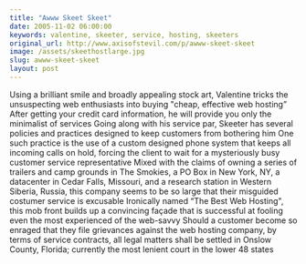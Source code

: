 ```yaml
---
title: "Awww Skeet Skeet"
date: 2005-11-02 06:00:00
keywords: valentine, skeeter, service, hosting, skeeters
original_url: http://www.axisofstevil.com/p/awww-skeet-skeet
image: /assets/skeethostlarge.jpg
slug: awww-skeet-skeet
layout: post
---
```


Using a brilliant smile and broadly appealing stock art, Valentine tricks the unsuspecting web enthusiasts into buying &quot;cheap, effective web hosting” After getting your credit card information, he will provide you only the minimalist of services Going along with his service par, Skeeter has several policies and practices designed to keep customers from bothering him One such practice is the use of a custom designed phone system that keeps all incoming calls on hold, forcing the client to wait for a mysteriously busy customer service representative Mixed with the claims of owning a series of trailers and camp grounds in The Smokies, a PO Box in New York, NY, a datacenter in Cedar Falls, Missouri, and a research station in Western Siberia, Russia, this company seems to be so large that their misguided costumer service is excusable Ironically named “The Best Web Hosting&quot;, this mob front builds up a convincing façade that is successful at fooling even the most experienced of the web-savvy Should a customer become so enraged that they file grievances against the web hosting company, by terms of service contracts, all legal matters shall be settled in Onslow County, Florida; currently the most lenient court in the lower 48 states

